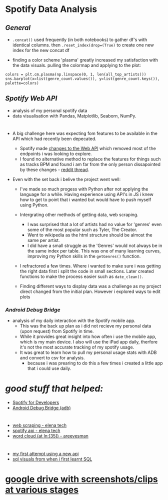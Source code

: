 # Spotify Data Analysis

## _General_
- ``.concat()`` used frequently (in both notebooks) to gather df's with identical columns. then ``.reset_index(drop=(True)`` to create one new index for the new concat df

- finding a color scheme 'plasma' greatly increased my satisfaction with the data visuals. pulling the colormap and applying to the plot:

```
colors = plt.cm.plasma(np.linspace(0, 1, len(all_top_artists)))
sns.barplot(x=list(genre_count.values()), y=list(genre_count.keys()), palette=colors)
```

## _Spotify Web API_
- analysis of my personal spotify data
- data visualisation with Pandas, Matplotlib, Seaborn, NumPy.
#
- A big challenge here was expecting fom features to be available in the API which had recently been depecated.
    - Spotify made [changes to the Web API](https://developer.spotify.com/blog/2024-11-27-changes-to-the-web-api) which removed  most of the endpoints i was looking to explore.
    - I found no alternative method to replace the features for things such as tracks BPM and found i am far from the only person dissapointed by these changes - [reddit thread](https://www.reddit.com/r/spotifyapi/comments/1h1o2m9/spotify_api_changes/).

- Even with the set back i belive the project went well:
    - I've made so much progess with Python after not applying the language for a while. Having experience using API's in JS i knew how to get to point that i wanted but would have to push myself using Python.
    - Intergrating other methods of getting data, web scraping.
    
        - I was surprised that a lot of artists had no value for 'genres' even some of the most popular such as Tyler, The Creator.
        - Went to wikipedia as the html structure should be almost the same per artist.
        - I did have a small struggle as the 'Genres' would not always be in the same index per table. This was one of many learning curves, improving my Python skills in the `getGenres()` function.
    - I refractored a few times. Where i wanted to make sure i was getting the right data first i split the code in small sections. Later created functions to make the process easier such as `date_clean()`.
    - Finding different ways to display data was a challenge as my project direct changed from the initial plan. However i explored ways to edit plots


### _Android Debug Bridge_
- analysis of my daily interaction with the Spotify mobile app.
    - This was the back up plan as i did not recieve my personal data (upon request) from Spotify in time.
    -   While it provides great insight into how often i use the mobile app, which is my main device. I also will use the iPad app daily, therfore it's not the most accurate tracking of my spotify usage.
    -   It was great to learn how to pull my personal usage stats with ADB and convert to csv for analysis.
        - because i was prearing to do this a few times i created a little app that i could use daily. 

# _good stuff that helped:_

- [Spotify for Developers](https://developer.spotify.com/)
- [Android Debug Bridge (adb)](https://developer.android.com/tools/adb)
#
- [web scraping - elena tech](https://github.com/Elena-tech/web-scraping-lesson)
- [spotify api - elena tech](https://github.com/Elena-tech/api_lessons_101)
- [word cloud (at In:[35]) - areevesman](https://github.com/areevesman/spotify-wrapped/blob/main/code/01_Data_Visualization.ipynb)
#
- [my first attempt using a new api](https://github.com/aaronAlien/tfl_api)
- [sql visuals from when i first learnt SQL](https://dataschool.com/how-to-teach-people-sql/left-right-join-animated/)
#
# [google drive with screenshots/clips at various stages](https://drive.google.com/drive/folders/1Eyo8u6UDGjTMQf6-q0226ha3xbuyPQFo?usp=drive_link)
